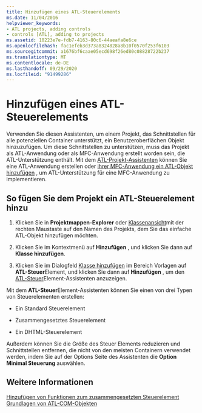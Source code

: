```yaml
---
title: Hinzufügen eines ATL-Steuerelements
ms.date: 11/04/2016
helpviewer_keywords:
- ATL projects, adding controls
- controls [ATL], adding to projects
ms.assetid: 10223e7e-fdb7-4163-80c6-44aeafa8e6ce
ms.openlocfilehash: fac1efeb3d373a8324828a8b10f0570f253f6103
ms.sourcegitcommit: a1676bf6caae05ecd698f26ed80c08828722b237
ms.translationtype: MT
ms.contentlocale: de-DE
ms.lasthandoff: 09/29/2020
ms.locfileid: "91499286"
---
```

# <a name="adding-an-atl-control"></a>Hinzufügen eines ATL-Steuerelements

Verwenden Sie diesen Assistenten, um einem Projekt, das Schnittstellen für alle potenziellen Container unterstützt, ein Benutzeroberflächen Objekt hinzuzufügen. Um diese Schnittstellen zu unterstützen, muss das Projekt als ATL-Anwendung oder als MFC-Anwendung erstellt worden sein, die ATL-Unterstützung enthält. Mit dem [ATL-Projekt-Assistenten](../../atl/reference/atl-project-wizard.md) können Sie eine ATL-Anwendung erstellen oder [ihrer MFC-Anwendung ein ATL-Objekt hinzufügen](../../mfc/reference/adding-atl-support-to-your-mfc-project.md) , um ATL-Unterstützung für eine MFC-Anwendung zu implementieren.

## <a name="to-add-an-atl-control-to-your-project"></a>So fügen Sie dem Projekt ein ATL-Steuerelement hinzu

1. Klicken Sie in **Projektmappen-Explorer** oder [Klassenansicht](/visualstudio/ide/viewing-the-structure-of-code)mit der rechten Maustaste auf den Namen des Projekts, dem Sie das einfache ATL-Objekt hinzufügen möchten.

1. Klicken Sie im Kontextmenü auf **Hinzufügen** , und klicken Sie dann auf **Klasse hinzufügen**.

1. Klicken Sie im Dialogfeld [Klasse hinzufügen](../../ide/adding-a-class-visual-cpp.md#add-class-dialog-box) im Bereich Vorlagen auf **ATL-Steuer**Element, und klicken Sie dann auf **Hinzufügen** , um den [ATL-Steuer](../../atl/reference/atl-control-wizard.md)Element-Assistenten anzuzeigen.

Mit dem **ATL-Steuer**Element-Assistenten können Sie einen von drei Typen von Steuerelementen erstellen:

- Ein Standard Steuerelement

- Zusammengesetztes Steuerelement

- Ein DHTML-Steuerelement

Außerdem können Sie die Größe des Steuer Elements reduzieren und Schnittstellen entfernen, die nicht von den meisten Containern verwendet werden, indem Sie auf der Options Seite des Assistenten die **Option** **Minimal Steuerung** auswählen.

## <a name="see-also"></a>Weitere Informationen

[Hinzufügen von Funktionen zum zusammengesetzten Steuerelement](../../atl/adding-functionality-to-the-composite-control.md)<br/>
[Grundlagen von ATL-COM-Objekten](../../atl/fundamentals-of-atl-com-objects.md)
